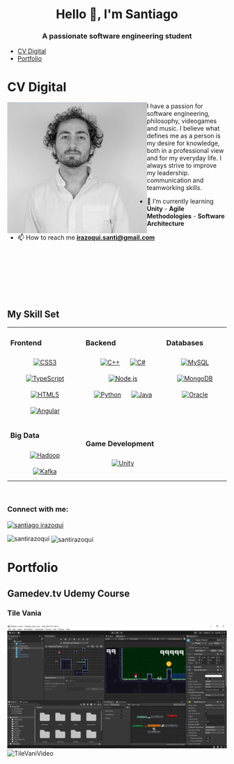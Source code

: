 <h1 align="center">Hello 👋, I'm Santiago</h1>
<h3 align="center">A passionate software engineering student</h3>

- [CV Digital](#CV-Digital)
- [Portfolio](#Portfolio)

# CV Digital
<img src="./Images/portrait.jpg" height="300px" align="left" margin="50px" />
I have a passion for software engineering, philosophy, videogames and music. I believe what defines me as a person is my desire for knowledge, both in a professional view and for my everyday life. I always strive to improve my leadership. communication and teamworking skills.

- 🌱 I’m currently learning **Unity** - **Agile Methodologies** - **Software Architecture**

- 📫 How to reach me **irazoqui.santi@gmail.com**
<br></br>
<br></br>
<br></br>
<br></br>

## My Skill Set  
<table><tr><td valign="top" width="auto">



### Frontend  
<div align="center">  
<a href="https://www.w3schools.com/css/" target="_blank"><img style="margin: 10px" src="https://profilinator.rishav.dev/skills-assets/css3-original-wordmark.svg" alt="CSS3" height="50" /></a>  
<a href="https://www.typescriptlang.org/" target="_blank"><img style="margin: 10px" src="https://profilinator.rishav.dev/skills-assets/typescript-original.svg" alt="TypeScript" height="50" /></a>  
<a href="https://en.wikipedia.org/wiki/HTML5" target="_blank"><img style="margin: 10px" src="https://profilinator.rishav.dev/skills-assets/html5-original-wordmark.svg" alt="HTML5" height="50" /></a>  
<a href="https://angular.io/" target="_blank"><img style="margin: 10px" src="https://profilinator.rishav.dev/skills-assets/angularjs-original.svg" alt="Angular" height="50" /></a>  
</div>

</td><td valign="top" width="auto">



### Backend  
<div align="center">  
<a href="https://www.cplusplus.com/" target="_blank"><img style="margin: 10px" src="https://profilinator.rishav.dev/skills-assets/cplusplus-original.svg" alt="C++" height="50" /></a>  
<a href="https://docs.microsoft.com/en-us/dotnet/csharp/" target="_blank"><img style="margin: 10px" src="https://profilinator.rishav.dev/skills-assets/csharp-original.svg" alt="C#" height="50" /></a>  
<a href="https://nodejs.org/" target="_blank"><img style="margin: 10px" src="https://profilinator.rishav.dev/skills-assets/nodejs-original-wordmark.svg" alt="Node.js" height="50" /></a>  
<a href="https://www.python.org/" target="_blank"><img style="margin: 10px" src="https://profilinator.rishav.dev/skills-assets/python-original.svg" alt="Python" height="50" /></a>  
<a href="https://www.java.com/" target="_blank"><img style="margin: 10px" src="https://profilinator.rishav.dev/skills-assets/java-original-wordmark.svg" alt="Java" height="50" /></a>  
</div>

</td><td valign="top" width="auto">



### Databases  
<div align="center">  
<a href="https://www.mysql.com/" target="_blank"><img style="margin: 10px" src="https://profilinator.rishav.dev/skills-assets/mysql-original-wordmark.svg" alt="MySQL" height="50" /></a>  
<a href="https://www.mongodb.com/" target="_blank"><img style="margin: 10px" src="https://profilinator.rishav.dev/skills-assets/mongodb-original-wordmark.svg" alt="MongoDB" height="50" /></a>  
<a href="https://www.oracle.com/in/index.html" target="_blank"><img style="margin: 10px" src="https://profilinator.rishav.dev/skills-assets/oracle-original.svg" alt="Oracle" height="50" /></a>  
</div>

</td> 
</tr>
<tr> <td valign="top" width="auto" height="100%">
  
### Big Data  
<div align="center">  
<a href="https://hadoop.apache.org/" target="_blank"><img style="margin: 10px" src="https://profilinator.rishav.dev/skills-assets/apache_hadoop-icon.svg" alt="Hadoop" height="50" /></a>  
<a href="https://kafka.apache.org/" target="_blank"><img style="margin: 10px" src="https://profilinator.rishav.dev/skills-assets/apache_kafka-icon.svg" alt="Kafka" height="50" /></a> 
</div>
</td> <td valign="right" width="auto">
  
### Game Development  
<div align="center">  
<a href="https://unity.com/" target="_blank"><img style="margin: 10px" src="https://profilinator.rishav.dev/skills-assets/unity.png" alt="Unity" height="50" /></a>  
</div>
  
</td>

</tr> </table>  

<br/>  

<h3 align="left">Connect with me:</h3>
<p align="left">
<a href="https://linkedin.com/in/santiago-irazoqui-64780b162" target="blank"><img align="center" src="https://raw.githubusercontent.com/rahuldkjain/github-profile-readme-generator/master/src/images/icons/Social/linked-in-alt.svg" alt="santiago irazoqui" height="30" width="40" /></a>
</p>

<p><img align="left" src="https://github-readme-stats.vercel.app/api/top-langs?username=santirazoqui&show_icons=true&locale=en&layout=compact" alt="santirazoqui" /></p>

<p>&nbsp;<img align="center" src="https://github-readme-stats.vercel.app/api?username=santirazoqui&show_icons=true&locale=en" alt="santirazoqui" /></p>

# Portfolio
## Gamedev.tv Udemy Course
### Tile Vania
![TileVaniaImagen](./Images/Games/TileVania.png)
![TileVaniVideo](./Videos/TileVaniaGame2.gif)
